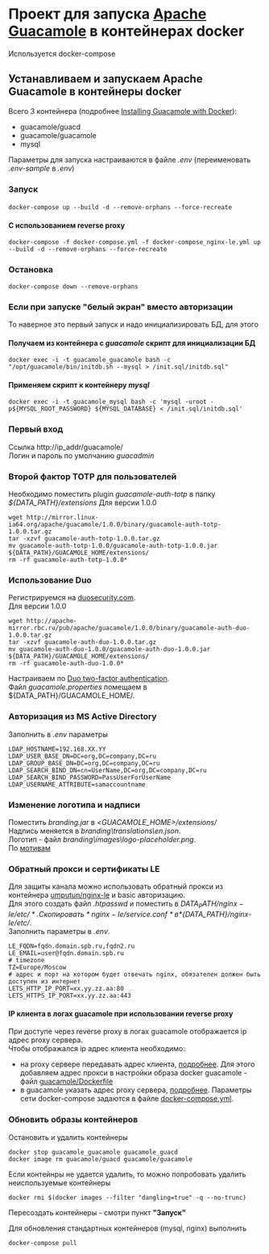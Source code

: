 # Проект для запуска [Apache Guacamole](https://guacamole.apache.org/) в контейнерах docker
Используется docker-compose

## Устанавливаем и запускаем Apache Guacamole в контейнеры docker
Всего 3 контейнера (подробнее [Installing Guacamole with Docker](https://guacamole.apache.org/doc/gug/guacamole-docker.html)):  
- guacamole/guacd  
- guacamole/guacamole  
- mysql  

Параметры для запуска настраиваются в файле *.env* (переименовать *.env-sample* в *.env*)  

### Запуск  
####  
```
docker-compose up --build -d --remove-orphans --force-recreate
```
#### С использованием reverse proxy
```shell
docker-compose -f docker-compose.yml -f docker-compose_nginx-le.yml up --build -d --remove-orphans --force-recreate
```

### Остановка  
```
docker-compose down --remove-orphans
```

### Если при запуске "белый экран" вместо авторизации  
То наверное это первый запуск и надо инициализировать БД, для этого  
#### Получаем из контейнера с *guacamole*  скрипт для инициализации БД  
```
docker exec -i -t guacamole_guacamole bash -c "/opt/guacamole/bin/initdb.sh --mysql > /init.sql/initdb.sql"
```
#### Применяем скрипт к контейнеру *mysql*  
```
docker exec -i -t guacamole_mysql bash -c 'mysql -uroot -p${MYSQL_ROOT_PASSWORD} ${MYSQL_DATABASE} < /init.sql/initdb.sql'
```

### Первый вход 
Ссылка http://ip_addr/guacamole/   
Логин и пароль по умолчанию *guacadmin*  

### Второй фактор TOTP для пользователей
Необходимо поместить plugin *guacamole-auth-totp* в папку *${DATA_PATH}/extensions*
Для версии 1.0.0
```
wget http://mirror.linux-ia64.org/apache/guacamole/1.0.0/binary/guacamole-auth-totp-1.0.0.tar.gz
tar -xzvf guacamole-auth-totp-1.0.0.tar.gz
mv guacamole-auth-totp-1.0.0/guacamole-auth-totp-1.0.0.jar ${DATA_PATH}/GUACAMOLE_HOME/extensions/
rm -rf guacamole-auth-totp-1.0.0*
```

### Использование Duo
Регистрируемся на [duosecurity.com](https://duosecurity.com/).  
Для версии 1.0.0  
```
wget http://apache-mirror.rbc.ru/pub/apache/guacamole/1.0.0/binary/guacamole-auth-duo-1.0.0.tar.gz
tar -xzvf guacamole-auth-duo-1.0.0.tar.gz
mv guacamole-auth-duo-1.0.0/guacamole-auth-duo-1.0.0.jar ${DATA_PATH}/GUACAMOLE_HOME/extensions/
rm -rf guacamole-auth-duo-1.0.0*
```
Настраиваем по [Duo two-factor authentication](http://guacamole.apache.org/doc/gug/duo-auth.html).  
Файл *guacamole.properties* помещаем в ${DATA_PATH}/GUACAMOLE_HOME/.  

### Авторизация из MS Active Directory
Заполнить в *.env* параметры
```
LDAP_HOSTNAME=192.168.XX.YY
LDAP_USER_BASE_DN=DC=org,DC=company,DC=ru
LDAP_GROUP_BASE_DN=DC=org,DC=company,DC=ru
LDAP_SEARCH_BIND_DN=cn=UserName,DC=org,DC=company,DC=ru
LDAP_SEARCH_BIND_PASSWORD=PassUserForUserName
LDAP_USERNAME_ATTRIBUTE=samaccountname
```

### Изменение логотипа и надписи
Поместить *branding.jar* в *<GUACAMOLE_HOME>/extensions/*  
Надпись меняется в *branding\translations\en.json*.  
Логотип - файл *branding\images\logo-placeholder.png*.  
По [мотивам](https://github.com/Zer0CoolX/guacamole-customize-loginscreen-extension)

### Обратный прокси и сертификаты LE
Для защиты канала можно использовать обратный прокси из контейнера [umputun/nginx-le](https://github.com/nginx-le/nginx-le) и basic авторизацию.  
Для этого создать файл *.htpasswd* и поместить в *${DATA_PATH}/nginx-le/etc/*.  
Скопировать *nginx-le/service.conf* в *${DATA_PATH}/nginx-le/etc/*.  
Заполнить параметры в *.env*.  
```
LE_FQDN=fqdn.domain.spb.ru,fqdn2.ru
LE_EMAIL=user@fqdn.domain.spb.ru
# timezone
TZ=Europe/Moscow
# адрес и порт на котором будет отвечать nginx, обязателен должен быть доступен из интернет
LETS_HTTP_IP_PORT=xx.yy.zz.aa:80
LETS_HTTPS_IP_PORT=xx.yy.zz.aa:443
```
#### IP клиента в логах guacamole при использовании reverse proxy
При доступе через reverse proxy в логах guacamole отображается ip адрес proxy сервера.  
Чтобы отображался ip адрес клиента необходимо:  
- на proxy сервере передавать адрес клиента, [подробнее](https://guacamole.apache.org/doc/gug/proxying-guacamole.html#proxying-with-nginx). Для этого добавляем адрес прокси в настройки образа docker guacamole - файл [guacamole/Dockerfile](guacamole/Dockerfile)  
- в guacamole указать адрес proxy сервера, [подробнее](https://guacamole.apache.org/doc/gug/proxying-guacamole.html#tomcat-remote-ip). Параметры сети docker-compose задаются в файле [docker-compose.yml](/docker-compose.yml).  

### Обновить образы контейнеров
Остановить и удалить контейнеры  
```
docker stop guacamole_guacamole guacamole_guacd
docker image rm guacamole/guacd guacamole/guacamole
```
Если контейнры не удается удалить, то можно попробовать удалить неиспользуемые контейнеры  
```
docker rmi $(docker images --filter "dangling=true" -q --no-trunc)
```
Пересоздать контейнеры - смотри пункт **"Запуск"**  

Для обновления стандартных контейнеров (mysql, nginx) выполнить  
```
docker-compose pull
```
